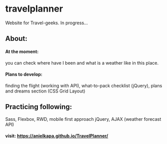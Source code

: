# travelplanner
Website for Travel-geeks. In progress...

## About:
#### At the moment: 
you can check where have I been and what is a weather like in this place.
#### Plans to develop:
finding the flight (working with API), what-to-pack checklist (jQuery), plans and dreams section (CSS Grid Layout)


## Practicing following:
Sass, Flexbox, RWD,
mobile first approach
jQuery, AJAX (weather forecast API)

#### visit: https://anielkapa.github.io/TravelPlanner/
